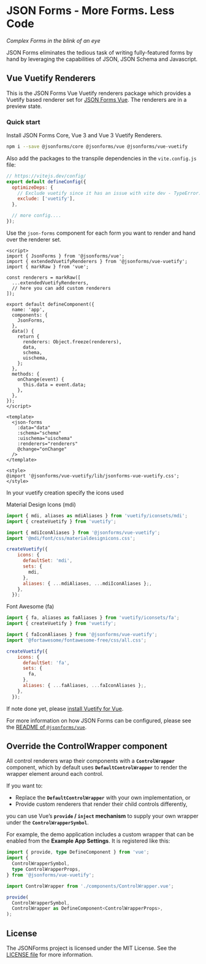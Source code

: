 # JSON Forms - More Forms. Less Code

_Complex Forms in the blink of an eye_

JSON Forms eliminates the tedious task of writing fully-featured forms by hand by leveraging the capabilities of JSON, JSON Schema and Javascript.

## Vue Vuetify Renderers

This is the JSON Forms Vue Vuetify renderers package which provides a Vuetify based renderer set for [JSON Forms Vue](https://github.com/eclipsesource/jsonforms/blob/master/packages/vue).
The renderers are in a preview state.

### Quick start

Install JSON Forms Core, Vue 3 and Vue 3 Vuetify Renderers.

```bash
npm i --save @jsonforms/core @jsonforms/vue @jsonforms/vue-vuetify
```

Also add the packages to the transpile dependencies in the `vite.config.js` file:

```js
// https://vitejs.dev/config/
export default defineConfig({
  optimizeDeps: {
    // Exclude vuetify since it has an issue with vite dev - TypeError: makeVExpansionPanelTextProps is not a function - the makeVExpansionPanelTextProps is used before it is defined
    exclude: ['vuetify'],
  },

  // more config....
});
```

Use the `json-forms` component for each form you want to render and hand over the renderer set.

```vue
<script>
import { JsonForms } from '@jsonforms/vue';
import { extendedVuetifyRenderers } from '@jsonforms/vue-vuetify';
import { markRaw } from 'vue';

const renderers = markRaw([
  ...extendedVuetifyRenderers,
  // here you can add custom renderers
]);

export default defineComponent({
  name: 'app',
  components: {
    JsonForms,
  },
  data() {
    return {
      renderers: Object.freeze(renderers),
      data,
      schema,
      uischema,
    };
  },
  methods: {
    onChange(event) {
      this.data = event.data;
    },
  },
});
</script>

<template>
  <json-forms
    :data="data"
    :schema="schema"
    :uischema="uischema"
    :renderers="renderers"
    @change="onChange"
  />
</template>

<style>
@import '@jsonforms/vue-vuetify/lib/jsonforms-vue-vuetify.css';
</style>
```

In your vuetify creation specify the icons used

Material Design Icons (mdi)

```js
import { mdi, aliases as mdiAliases } from 'vuetify/iconsets/mdi';
import { createVuetify } from 'vuetify';

import { mdiIconAliases } from '@jsonforms/vue-vuetify';
import '@mdi/font/css/materialdesignicons.css';

createVuetify({
    icons: {
      defaultSet: 'mdi',
      sets: {
        mdi,
      },
      aliases: { ...mdiAliases, ...mdiIconAliases };,
    },
  });
```

Font Awesome (fa)

```js
import { fa, aliases as faAliases } from 'vuetify/iconsets/fa';
import { createVuetify } from 'vuetify';

import { faIconAliases } from '@jsonforms/vue-vuetify';
import '@fortawesome/fontawesome-free/css/all.css';

createVuetify({
    icons: {
      defaultSet: 'fa',
      sets: {
        fa,
      },
      aliases: { ...faAliases, ...faIconAliases };,
    },
  });
```

If note done yet, please [install Vuetify for Vue](https://vuetifyjs.com/en/getting-started/installation/).

For more information on how JSON Forms can be configured, please see the [README of `@jsonforms/vue`](https://github.com/eclipsesource/jsonforms/blob/master/packages/vue/README.md).

## Override the ControlWrapper component

All control renderers wrap their components with a **`ControlWrapper`** component, which by default uses **`DefaultControlWrapper`** to render the wrapper element around each control.

If you want to:

- Replace the **`DefaultControlWrapper`** with your own implementation, or
- Provide custom renderers that render their child controls differently,

you can use Vue’s **`provide` / `inject` mechanism** to supply your own wrapper under the **`ControlWrapperSymbol`**.

For example, the demo application includes a custom wrapper that can be enabled from the **Example App Settings**. It is registered like this:

```ts
import { provide, type DefineComponent } from 'vue';
import {
  ControlWrapperSymbol,
  type ControlWrapperProps,
} from '@jsonforms/vue-vuetify';

import ControlWrapper from './components/ControlWrapper.vue';

provide(
  ControlWrapperSymbol,
  ControlWrapper as DefineComponent<ControlWrapperProps>,
);
```

## License

The JSONForms project is licensed under the MIT License. See the [LICENSE file](https://github.com/eclipsesource/jsonforms/blob/master/LICENSE) for more information.
